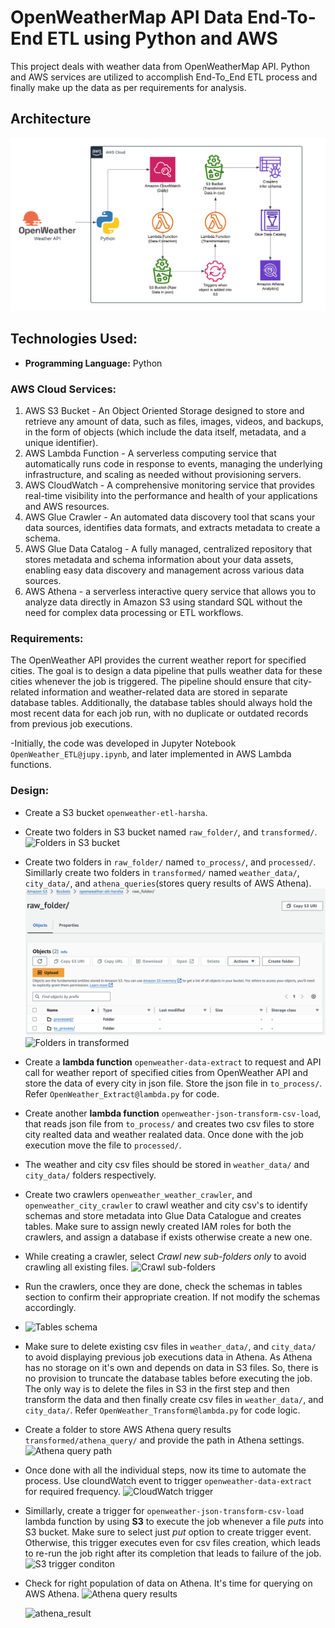 # OpenWeatherMap API Data End-To-End ETL using Python and AWS

This project deals with weather data from OpenWeatherMap API. Python and AWS services are utilized to accomplish End-To_End ETL process and finally make up the data as per requirements for analysis.

## Architecture
![Architecture](OpenWeather_Architecture.png)

## Technologies Used:
- **Programming Language:** Python

### AWS Cloud Services:
1. AWS S3 Bucket - An Object Oriented Storage designed to store and retrieve any amount of data, such as files, images, videos, and backups, in the form of objects (which include the data itself, metadata, and a unique identifier).
2. AWS Lambda Function - A serverless computing service that automatically runs code in response to events, managing the underlying infrastructure, and scaling as needed without provisioning servers.
3. AWS CloudWatch - A comprehensive monitoring service that provides real-time visibility into the performance and health of your applications and AWS resources.
4. AWS Glue Crawler - An automated data discovery tool that scans your data sources, identifies data formats, and extracts metadata to create a schema.
5. AWS Glue Data Catalog - A fully managed, centralized repository that stores metadata and schema information about your data assets, enabling easy data discovery and management across various data sources.
6. AWS Athena - a serverless interactive query service that allows you to analyze data directly in Amazon S3 using standard SQL without the need for complex data processing or ETL workflows.

### Requirements:
The OpenWeather API provides the current weather report for specified cities. The goal is to design a data pipeline that pulls weather data for these cities whenever the job is triggered. The pipeline should ensure that city-related information and weather-related data are stored in separate database tables. Additionally, the database tables should always hold the most recent data for each job run, with no duplicate or outdated records from previous job executions.

-Initially, the code was developed in Jupyter Notebook `OpenWeather_ETL@jupy.ipynb`, and later implemented in AWS Lambda functions.

### Design:
- Create a S3 bucket `openweather-etl-harsha`.
- Create two folders in S3 bucket named `raw_folder/`, and `transformed/`.
  ![Folders in S3 bucket](s3_folders.png)

- Create two folders in `raw_folder/` named `to_process/`, and `processed/`. Simillarly create two folders in `transformed/` named `weather_data/`, `city_data/`, and `athena_queries`(stores query results of AWS Athena).
  ![Folders in raw_folder](raw_folder.png)
  ![Folders in transformed](transformed_folder.png)

- Create a **lambda function** `openweather-data-extract` to request and API call for weather report of specified cities from OpenWeather API and store the data of every city in json file. Store the json file in `to_process/`. Refer `OpenWeather_Extract@lambda.py` for code.
- Create another **lambda function** `openweather-json-transform-csv-load`, that reads json file from `to_process/` and creates two csv files to store city realted data and weather realated data. Once done with the job execution move the file to `processed/`.
- The weather and city csv files should be stored in `weather_data/` and `city_data/` folders respectively.
- Create two crawlers `openweather_weather_crawler`, and `openweather_city_crawler` to crawl weather and city csv's to identify schemas and store metadata into Glue Data Catalogue and creates tables. Make sure to assign newly created IAM roles for both the crawlers, and assign a database if exists otherwise create a new one.
- While creating a crawler, select *Crawl new sub-folders only* to avoid crawling all existing files.
  ![Crawl sub-folders](crawl_sub.png)

- Run the crawlers, once they are done, check the schemas in tables section to confirm their appropriate creation. If not modify the schemas accordingly.
- ![Tables schema](tables_schema.png)
  
- Make sure to delete existing csv files in `weather_data/`, and `city_data/` to avoid displaying previous job executions data in Athena. As Athena has no storage on it's own and depends on data in S3 files. So, there is no provision to truncate the database tables before executing the job. The only way is to delete the files in S3 in the first step and then transform the data and then finally create csv files in `weather_data/`, and `city_data/`. Refer `OpenWeather_Transform@lambda.py` for code logic.
- Create a folder to store AWS Athena query results `transformed/athena_query/` and provide the path in Athena settings.
  ![Athena query path](athena_query.png)

- Once done with all the individual steps, now its time to automate the process. Use cloundWatch event to trigger `openweather-data-extract` for required frequency.
  ![CloudWatch trigger](cloudwatch.png)

- Simillarly, create a trigger for `openweather-json-transform-csv-load` lambda function by using **S3** to execute the job whenever a file *puts* into S3 bucket. Make sure to select just *put* option to create trigger event. Otherwise, this trigger executes even for csv files creation, which leads to re-run the job right after its completion that leads to failure of the job.
  ![S3 trigger conditon](s3_trigger.png)

- Check for right population of data on Athena. It's time for querying on AWS Athena.
  ![Athena query results](athena_result.png)

  <img width="1330" alt="athena_result" src="https://github.com/user-attachments/assets/05b8c896-86bf-4964-b986-6582ada5d4f8">

